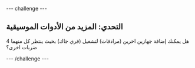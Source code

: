 --- challenge ---

## التحدي: المزيد من الأدوات الموسيقية

هل يمكنك إضافة جهازين اخرين (مرادفات) لتشغيل (فري جاك) بحيث ينتظر كل منهما 4 ضربات اخرى؟

--- /challenge ---